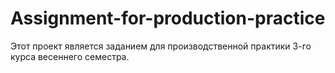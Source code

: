 # Assignment-for-production-practice
Этот проект является заданием для производственной практики 3-го курса весеннего семестра.
